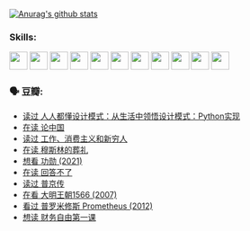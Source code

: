 
[![Anurag's github stats](https://github-readme-stats.vercel.app/api?username=w940853815)](https://github.com/anuraghazra/github-readme-stats)

### Skills:

<code><img height="32" src="https://cdn.jsdelivr.net/npm/simple-icons@v5/icons/python.svg"></code>
<code><img height="32" src="https://cdn.jsdelivr.net/npm/simple-icons@v5/icons/javascript.svg"></code>
<code><img height="32" src="https://cdn.jsdelivr.net/npm/simple-icons@v5/icons/django.svg"></code>
<code><img height="32" src="https://cdn.jsdelivr.net/npm/simple-icons@v5/icons/flask.svg"></code>
<code><img height="32" src="https://cdn.jsdelivr.net/npm/simple-icons@v5/icons/vuetify.svg"></code>
<code><img height="32" src="https://cdn.jsdelivr.net/npm/simple-icons@v5/icons/git.svg"></code>
<code><img height="32" src="https://cdn.jsdelivr.net/npm/simple-icons@v5/icons/docker.svg"></code>
<code><img height="32" src="https://cdn.jsdelivr.net/npm/simple-icons@v5/icons/postgresql.svg"></code>
<code><img height="32" src="https://cdn.jsdelivr.net/npm/simple-icons@v5/icons/elasticsearch.svg"></code>
<code><img height="32" src="https://cdn.jsdelivr.net/npm/simple-icons@v5/icons/macos.svg"></code>
<code><img height="32" src="https://cdn.jsdelivr.net/npm/simple-icons@v5/icons/linux.svg"></code>

### 🗣 豆瓣:

<!-- DOUBAN-ACTIVITIES:START -->
- [读过 人人都懂设计模式：从生活中领悟设计模式：Python实现](https://www.douban.com/people/136069238/status/3806334005/?_i=48052475)
- [在读 论中国](https://www.douban.com/people/136069238/status/3805671678/?_i=48052475)
- [读过 工作、消费主义和新穷人](https://www.douban.com/people/136069238/status/3803834644/?_i=48052475)
- [在读 穆斯林的葬礼](https://www.douban.com/people/136069238/status/3802824932/?_i=48052475)
- [想看 功勋‎ (2021)](https://www.douban.com/people/136069238/status/3802127044/?_i=48052475)
- [在读 回答不了](https://www.douban.com/people/136069238/status/3802078489/?_i=48052475)
- [读过 普京传](https://www.douban.com/people/136069238/status/3802076688/?_i=48052475)
- [在看 大明王朝1566‎ (2007)](https://www.douban.com/people/136069238/status/3800275133/?_i=48052475)
- [看过 普罗米修斯 Prometheus‎ (2012)](https://www.douban.com/people/136069238/status/3795487470/?_i=48052475)
- [想读 财务自由第一课](https://www.douban.com/people/136069238/status/3794955007/?_i=48052475)
<!-- DOUBAN-ACTIVITIES:END -->
<!--
**w940853815/w940853815** is a ✨ _special_ ✨ repository because its `README.md` (this file) appears on your GitHub profile.

Here are some ideas to get you started:

- 🔭 I’m currently working on ...
- 🌱 I’m currently learning ...
- 👯 I’m looking to collaborate on ...
- 🤔 I’m looking for help with ...
- 💬 Ask me about ...
- 📫 How to reach me: ...
- 😄 Pronouns: ...
- ⚡ Fun fact: ...
-->
